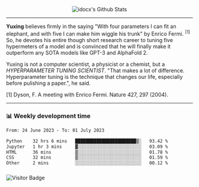 <div align="center">
    <img align="center" src="https://github-readme-stats.vercel.app/api?username=idocx&show_icons=true&count_private=true&hide_border=true" alt="idocx's Github Stats"></img>
</div>

---

**Yuxing** believes firmly in the saying "With four parameters I can fit an elephant, and with five I can make him wiggle his trunk" by Enrico Fermi. <sup>[1]</sup> So, he devotes his entire though short research career to tuning five hypermeters of a model and is convinced that he will finally make it outperform any SOTA models like GPT-3 and AlphaFold 2.

Yuxing is not a computer scientist, a physicist or a chemist, but a *HYPERPARAMETER TUNING SCIENTIST*. "That makes a lot of difference. Hyperparameter tuning is the technique that changes our life, especially before pulishing a paper.", he said.

[1] Dyson, F. A meeting with Enrico Fermi. Nature 427, 297 (2004).


---

### 📊 Weekly development time
<!--START_SECTION:waka-->

```txt
From: 24 June 2023 - To: 01 July 2023

Python    32 hrs 6 mins   ███████████████████████▒░   93.42 %
Jupyter   1 hr 3 mins     ▓░░░░░░░░░░░░░░░░░░░░░░░░   03.09 %
HTML      36 mins         ▒░░░░░░░░░░░░░░░░░░░░░░░░   01.78 %
CSS       32 mins         ▒░░░░░░░░░░░░░░░░░░░░░░░░   01.59 %
Other     2 mins          ░░░░░░░░░░░░░░░░░░░░░░░░░   00.12 %
```

<!--END_SECTION:waka-->

### 

![Visitor Badge](https://visitor-badge.laobi.icu/badge?page_id=idocx.idocx)